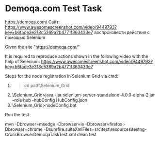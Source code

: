 # Demoqa.com Test Task

https://demoqa.com/
   Сайт: https://www.awesomescreenshot.com/video/9449793?key=b6fade3e318c5369a2b4771f363433e7 
   воспроизвести действия с помощью Selenium

Given the site "https://demoqa.com/"

It is required to reproduce actions shown in the following video with the help of Selenium:
https://www.awesomescreenshot.com/video/9449793?key=b6fade3e318c5369a2b4771f363433e7
  
Steps for the node registration in Selenium Grid via cmd:
1) >cd path\Selenium_Grid
2) \Selenium_Grid>java -jar selenium-server-standalone-4.0.0-alpha-2.jar –role hub -hubConfig HubConfig.json
3) \Selenium_Grid>nodeConfig.bat

Run the test

mvn -Dbrowser=msedge -Dbrowser=ie -Dbrowser=firefox -Dbrowser=chrome -Dsurefire.suiteXmlFiles=src\test\resources\testng-CrossBrowserDemoqaTaskTest.xml clean test
